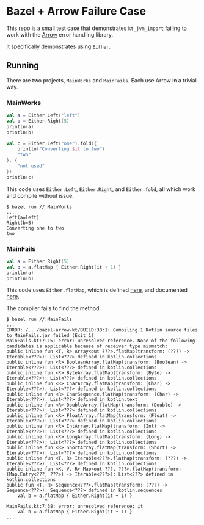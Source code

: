 Bazel + Arrow Failure Case
==========================

This repo is a small test case that demonstrates `kt_jvm_import` failing to work with the
[Arrow](http://arrow-kt.io/) error handling library.

It specifically demonstrates using [`Either`](http://arrow-kt.io/docs/datatypes/either/).

Running
-------

There are two projects, `MainWorks` and `MainFails`.  Each use Arrow in a trivial way.

### MainWorks

```Kotlin
val a = Either.Left("left")
val b = Either.Right(5)
println(a)
println(b)

val c = Either.Left("one").fold({
    println("Converting $it to two")
    "two"
}, {
    "not used"
})
println(c)
```

This code uses `Either.Left`, `Either.Right`, and `Either.fold`, all which work and compile without
issue.

```console
$ bazel run //:MainWorks
...
Left(a=left)
Right(b=5)
Converting one to two
two
```

### MainFails

```Kotlin
val a = Either.Right(5)
val b = a.flatMap { Either.Right(it + 1) }
println(a)
println(b)
```

This code uses `Either.flatMap`, which is defined [here](https://github.com/arrow-kt/arrow/blob/0.7.1/modules/core/arrow-core/src/main/kotlin/arrow/core/Either.kt#L225),
and documented [here](http://arrow-kt.io/docs/datatypes/either/#either-vs-validated).

The compiler fails to find the method.

```console
$ bazel run //:MainFails
...
ERROR: /.../bazel-arrow-kt/BUILD:38:1: Compiling 1 Kotlin source files to MainFails.jar failed (Exit 1)
MainFails.kt:7:15: error: unresolved reference. None of the following candidates is applicable because of receiver type mismatch:
public inline fun <T, R> Array<out ???>.flatMap(transform: (???) -> Iterable<???>): List<???> defined in kotlin.collections
public inline fun <R> BooleanArray.flatMap(transform: (Boolean) -> Iterable<???>): List<???> defined in kotlin.collections
public inline fun <R> ByteArray.flatMap(transform: (Byte) -> Iterable<???>): List<???> defined in kotlin.collections
public inline fun <R> CharArray.flatMap(transform: (Char) -> Iterable<???>): List<???> defined in kotlin.collections
public inline fun <R> CharSequence.flatMap(transform: (Char) -> Iterable<???>): List<???> defined in kotlin.text
public inline fun <R> DoubleArray.flatMap(transform: (Double) -> Iterable<???>): List<???> defined in kotlin.collections
public inline fun <R> FloatArray.flatMap(transform: (Float) -> Iterable<???>): List<???> defined in kotlin.collections
public inline fun <R> IntArray.flatMap(transform: (Int) -> Iterable<???>): List<???> defined in kotlin.collections
public inline fun <R> LongArray.flatMap(transform: (Long) -> Iterable<???>): List<???> defined in kotlin.collections
public inline fun <R> ShortArray.flatMap(transform: (Short) -> Iterable<???>): List<???> defined in kotlin.collections
public inline fun <T, R> Iterable<???>.flatMap(transform: (???) -> Iterable<???>): List<???> defined in kotlin.collections
public inline fun <K, V, R> Map<out ???, ???>.flatMap(transform: (Map.Entry<???, ???>) -> Iterable<???>): List<???> defined in kotlin.collections
public fun <T, R> Sequence<???>.flatMap(transform: (???) -> Sequence<???>): Sequence<???> defined in kotlin.sequences
    val b = a.flatMap { Either.Right(it + 1) }
              ^
MainFails.kt:7:38: error: unresolved reference: it
    val b = a.flatMap { Either.Right(it + 1) }
...
```
